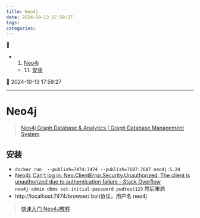 ```yaml
---
title: Neo4j
date: 2024-10-13 17:59:27
tags: 
categories: 
---
```



💠

- 1. [Neo4j](#neo4j)
    - 1.1. [安装](#安装)

💠 2024-10-13 17:59:27
****************************************
# Neo4j
> [Neo4j Graph Database & Analytics | Graph Database Management System](https://neo4j.com/)  


## 安装

- `docker run  --publish=7474:7474 --publish=7687:7687 neo4j:5.24`
- [Neo4j: Can't log in: Neo.ClientError.Security.Unauthorized: The client is unauthorized due to authentication failure - Stack Overflow](https://stackoverflow.com/questions/53687901/neo4j-cant-log-in-neo-clienterror-security-unauthorized-the-client-is-unauth)  
`neo4j-admin dbms set-initial-password pwdtest123` 然后重启
- http://localhost:7474/browser/  bolt协议，用户名 neo4j 

> [快速入门 Neo4J教程](https://juejin.cn/post/7146016720388358181)  


